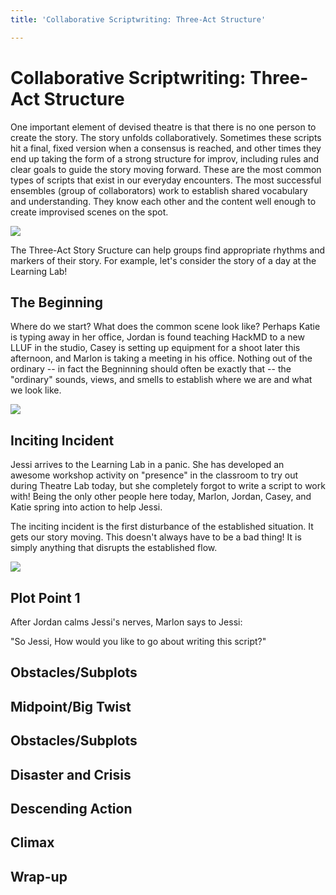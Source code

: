 ```yaml
---
title: 'Collaborative Scriptwriting: Three-Act Structure'

---
```


# Collaborative Scriptwriting: Three-Act Structure
One important element of devised theatre is that there is no one person to create the story. The story unfolds collaboratively. Sometimes these scripts hit a final, fixed version when a consensus is reached, and other times they end up taking the form of a strong structure for improv, including rules and clear goals to guide the story moving forward. These are the most common types of scripts that exist in our everyday encounters. The most successful ensembles (group of collaborators) work to establish shared vocabulary and understanding. They know each other and the content well enough to create improvised scenes on the spot. 

![](https://i.imgur.com/4yUuKcz.png)
 

The Three-Act Story Sructure can help groups find appropriate rhythms and markers of their story. For example, let's consider the story of a day at the Learning Lab! 

## The Beginning

Where do we start? What does the common scene look like? Perhaps Katie is typing away in her office, Jordan is found teaching HackMD to a new LLUF in the studio, Casey is setting up equipment for a shoot later this afternoon, and Marlon is taking a meeting in his office. Nothing out of the ordinary -- in fact the Begninning should often be exactly that -- the "ordinary" sounds, views, and smells to establish where we are and what we look like.

![](https://i.imgur.com/mcHwwp1.jpg)

## Inciting Incident

Jessi arrives to the Learning Lab in a panic. She has developed an awesome workshop activity on "presence" in the classroom to try out during Theatre Lab today, but she completely forgot to write a script to work with! Being the only other people here today, Marlon, Jordan, Casey, and Katie spring into action to help Jessi.

The inciting incident is the first disturbance of the established situation. It gets our story moving. This doesn't always have to be a bad thing! It is simply anything that disrupts the established flow. 

![](https://i.imgur.com/B6jal8n.jpg)


## Plot Point 1

After Jordan calms Jessi's nerves, Marlon says to Jessi:

"So Jessi, How would you like to go about writing this script?"

## Obstacles/Subplots

## Midpoint/Big Twist

## Obstacles/Subplots

## Disaster and Crisis

## Descending Action

## Climax

## Wrap-up



